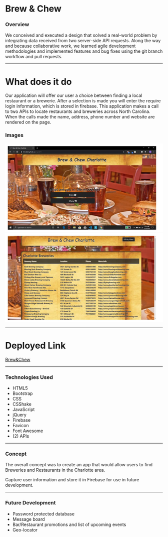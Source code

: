 # Brew & Chew
### Overview

We conceived and executed a design that solved a real-world problem by integrating data received from two server-side API requests. Along the way and because collaborative work, we learned agile development methodologies and implemented features and bug fixes using the git branch workflow and pull requests.

_______________________________________________________________________________________________________________________

# What does it do

Our application will offer our user a choice between finding a local restaurant or a brewerie.
After a selection is made you will enter the require login information, which is stored in firebase.
This application makes a call to two APIs to locate restaurants and breweries across North Carolina. 
When the calls made the name, address, phone number and website are rendered on the page.

 ### Images
 <img alt="Brew & Chew" src="./assets/images/Untitled&#32;presentation&#32;(1).jpg">
 <img alt="brew & Chew" src="./assets/images/Untitled&#32;presentation&#32;(2).jpg">

 _____________________________________________________________________________________________________________________

 # Deployed Link
 <a href= "https://khiryhill.github.io/Brew-Chew/">Brew&Chew</a>
 ______________________________________________________________________________________________________________________

 ### Technologies Used
 * HTML5
 * Bootstrap
 * CSS
 * CSShake
 * JavaScript
 * jQuery
 * Firebase
 * Favicon
 * Font Awesome
 * (2) APIs
 ______________________________________________________________________________________________________________________
 ### Concept
 The overall concept was to create an app that would allow users to find Breweries and Restaurants in the Charlotte area.

 Capture user information and store it in Firebase for use in future development.
 ______________________________________________________________________________________________________________________
 ### Future Development
 * Password protected database
 * Message board
 * Bar/Restaurant promotions and list of upcoming events
 * Geo-locator